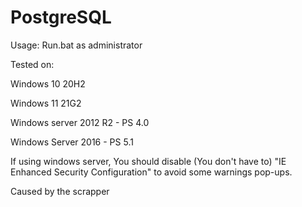 # PostgreSQL
Usage: Run.bat as administrator

Tested on:

Windows 10 20H2

Windows 11 21G2

Windows server 2012 R2 - PS 4.0

Windows Server 2016 - PS 5.1


If using windows server, 
You should disable (You don't have to) "IE Enhanced Security Configuration" to avoid some warnings pop-ups.

Caused by the scrapper
